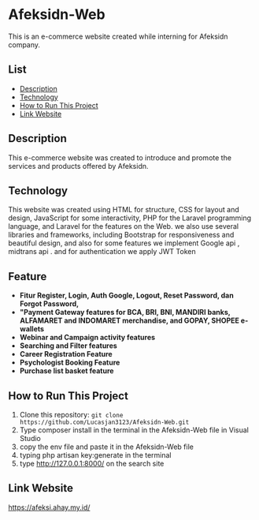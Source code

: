 # Afeksidn-Web
This is an e-commerce website created while interning for Afeksidn company.

## List
- [Description](#Description)
- [Technology](#Technology)
- [How to Run This Project](#How-to-Run-This-Project)
- [Link Website](#Link-Website)


## Description

This e-commerce website was created to introduce and promote the services and products offered by Afeksidn. 

## Technology

This website was created using HTML for structure, CSS for layout and design, JavaScript for some interactivity, PHP for the Laravel programming language, and Laravel for the features on the Web. we also use several libraries and frameworks, including Bootstrap for responsiveness and beautiful design, and also for some features we implement Google api , midtrans api . and for authentication we apply JWT Token
## Feature

- **Fitur Register, Login, Auth Google, Logout, Reset Password, dan Forgot Password,** 
- **"Payment Gateway features for BCA, BRI, BNI, MANDIRI banks, ALFAMARET and INDOMARET merchandise, and GOPAY, SHOPEE e-wallets** 
- **Webinar and Campaign activity features** 
- **Searching and Filter features** 
- **Career Registration Feature**  
- **Psychologist Booking Feature** 
- **Purchase list basket feature** 


## How to Run This Project

1. Clone this repository: `git clone https://github.com/Lucasjan3123/Afeksidn-Web.git`
2. Type composer install in the terminal in the Afeksidn-Web file in Visual Studio 
3. copy the env file and paste it in the Afeksidn-Web file
4. typing php artisan key:generate in the terminal 
5. type http://127.0.0.1:8000/ on the search site 

## Link Website 
 https://afeksi.ahay.my.id/
  
